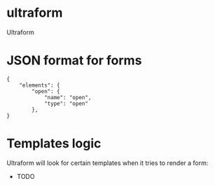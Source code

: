 ultraform
=========

Ultraform

JSON format for forms
=====================
<pre><code>{
    "elements": {
        "open": {
        	"name": "open",
        	"type": "open"
        },
}</code></pre>

Templates logic
=====================
Ultraform will look for certain templates when it tries to render a form:
* TODO